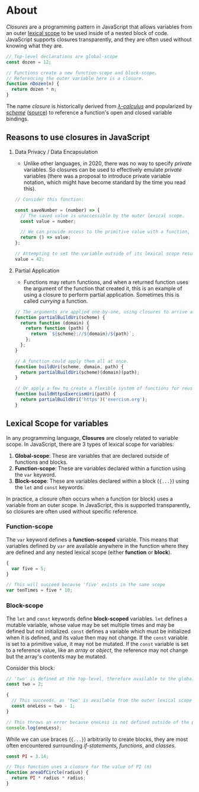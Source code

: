 # About

_Closures_ are a programming pattern in JavaScript that allows variables from an outer [lexical scope][wiki-lexical-scope] to be used inside of a nested block of code. JavaScript supports closures transparently, and they are often used without knowing what they are.

```javascript
// Top-level declarations are global-scope
const dozen = 12;

// Functions create a new function-scope and block-scope.
// Referencing the outer variable here is a closure.
function nDozen(n) {
  return dozen * n;
}
```

The name _closure_ is historically derived from [_λ-calculus_][wiki-lambda-calculus] and popularized by [_scheme_][wiki-scheme] ([source][wiki-closure]) to reference a function's open and closed variable bindings.

## Reasons to use closures in JavaScript

1. Data Privacy / Data Encapsulation
   - Unlike other languages, in 2020, there was no way to specify _private_ variables. So closures can be used to effectively emulate _private_ variables (there was a proposal to introduce private variable notation, which might have become standard by the time you read this).

   ```javascript
   // Consider this function:

   const saveNumber = (number) => {
     // The saved value is unaccessible by the outer lexical scope.
     const value = number;

     // We can provide access to the primitive value with a function, but the original will never change
     return () => value;
   };

   // Attempting to set the variable outside of its lexical scope results in an error
   value = 42;
   ```

2. Partial Application
   - Functions may return functions, and when a returned function uses the argument of the function that created it, this is an example of using a closure to perform partial application. Sometimes this is called _currying_ a function.

   ```javascript
   // The arguments are applied one-by-one, using closures to arrive at the final result
   function partialBuildUri(scheme) {
     return function (domain) {
       return function (path) {
         return `${scheme}://${domain}/${path}`;
       };
     };
   }

   // A function could apply them all at once.
   function buildUri(scheme, domain, path) {
     return partialBuildUri(scheme)(domain)(path);
   }

   // Or apply a few to create a flexible system of functions for reuse.
   function buildHttpsExercismUri(path) {
     return partialBuildUri('https')('exercism.org');
   }
   ```

## Lexical Scope for variables

In any programming language, **Closures** are closely related to variable scope. In JavaScript, there are 3 types of lexical scope for variables:

1. **Global-scope**: These are variables that are declared outside of functions and blocks.
1. **Function-scope**: These are variables declared within a function using the `var` keyword.
1. **Block-scope**: These are variables declared within a block (`{...}`) using the `let` and `const` keywords.

In practice, a closure often occurs when a function (or block) uses a variable from an outer scope. In JavaScript, this is supported transparently, so closures are often used without specific reference.

### Function-scope

The `var` keyword defines a **function-scoped** variable. This means that variables defined by `var` are available anywhere in the function where they are defined and any nested lexical scope (either **function** or **block**).

```javascript
{
  var five = 5;
}

// This will succeed because 'five' exists in the same scope
var tenTimes = five * 10;
```

### Block-scope

The `let` and `const` keywords define **block-scoped** variables. `let` defines a mutable variable, whose value may be set multiple times and may be defined but not initialized. `const` defines a variable which must be initialized when it is defined, and its value then may not change. If the `const` variable is set to a primitive value, it may not be mutated. If the `const` variable is set to a reference value, like an _array_ or _object_, the reference may not change but the array's contents may be mutated.

Consider this block:

```javascript
// 'two' is defined at the top-level, therefore available to the global-scope
const two = 2;

{
  // This succeeds, as 'two' is available from the outer lexical scope
  const oneLess = two - 1;
}

// This throws an error because oneLess is not defined outside of the previous inner lexical scope
console.log(oneLess);
```

While we can use braces (`{...}`) arbitrarily to create blocks, they are most often encountered surrounding _if-statements_, _functions_, and _classes_.

```javascript
const PI = 3.14;

// This function uses a closure for the value of PI (π)
function areaOfCircle(radius) {
  return PI * radius * radius;
}
```

[wiki-lexical-scope]: https://en.wikipedia.org/wiki/Scope_(computer_science)#Lexical_scoping
[what-the-fork-is-a-closure]: https://whatthefork.is/closure
[wiki-lambda-calculus]: https://en.wikipedia.org/wiki/%CE%9B-calculus
[wiki-scheme]: https://en.wikipedia.org/wiki/Scheme_(programming_language)
[wiki-closure]: https://en.wikipedia.org/wiki/Closure_(computer_programming)
